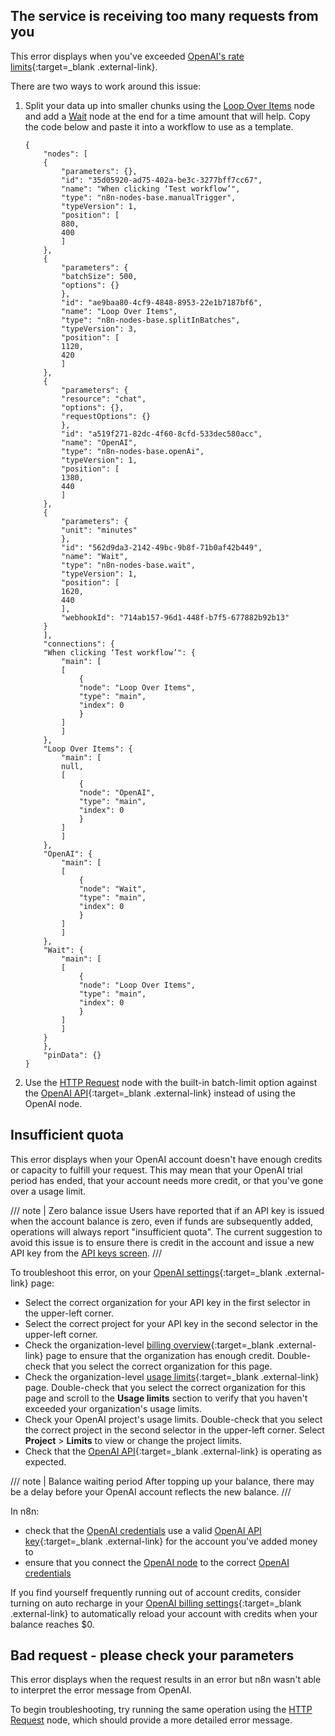 ## The service is receiving too many requests from you

This error displays when you've exceeded [OpenAI's rate limits](https://platform.openai.com/docs/guides/rate-limits){:target=_blank .external-link}.

There are two ways to work around this issue:

1. Split your data up into smaller chunks using the [Loop Over Items](/integrations/builtin/core-nodes/n8n-nodes-base.splitinbatches/) node and add a [Wait](/integrations/builtin/core-nodes/n8n-nodes-base.wait/) node at the end for a time amount that will help. Copy the code below and paste it into a workflow to use as a template.
    ```
    {
        "nodes": [
        {
            "parameters": {},
            "id": "35d05920-ad75-402a-be3c-3277bff7cc67",
            "name": "When clicking ‘Test workflow’",
            "type": "n8n-nodes-base.manualTrigger",
            "typeVersion": 1,
            "position": [
            880,
            400
            ]
        },
        {
            "parameters": {
            "batchSize": 500,
            "options": {}
            },
            "id": "ae9baa80-4cf9-4848-8953-22e1b7187bf6",
            "name": "Loop Over Items",
            "type": "n8n-nodes-base.splitInBatches",
            "typeVersion": 3,
            "position": [
            1120,
            420
            ]
        },
        {
            "parameters": {
            "resource": "chat",
            "options": {},
            "requestOptions": {}
            },
            "id": "a519f271-82dc-4f60-8cfd-533dec580acc",
            "name": "OpenAI",
            "type": "n8n-nodes-base.openAi",
            "typeVersion": 1,
            "position": [
            1380,
            440
            ]
        },
        {
            "parameters": {
            "unit": "minutes"
            },
            "id": "562d9da3-2142-49bc-9b8f-71b0af42b449",
            "name": "Wait",
            "type": "n8n-nodes-base.wait",
            "typeVersion": 1,
            "position": [
            1620,
            440
            ],
            "webhookId": "714ab157-96d1-448f-b7f5-677882b92b13"
        }
        ],
        "connections": {
        "When clicking ‘Test workflow’": {
            "main": [
            [
                {
                "node": "Loop Over Items",
                "type": "main",
                "index": 0
                }
            ]
            ]
        },
        "Loop Over Items": {
            "main": [
            null,
            [
                {
                "node": "OpenAI",
                "type": "main",
                "index": 0
                }
            ]
            ]
        },
        "OpenAI": {
            "main": [
            [
                {
                "node": "Wait",
                "type": "main",
                "index": 0
                }
            ]
            ]
        },
        "Wait": {
            "main": [
            [
                {
                "node": "Loop Over Items",
                "type": "main",
                "index": 0
                }
            ]
            ]
        }
        },
        "pinData": {}
    }
    ```
2. Use the [HTTP Request](/integrations/builtin/core-nodes/n8n-nodes-base.httprequest/) node with the built-in batch-limit option against the [OpenAI API](https://platform.openai.com/docs/quickstart){:target=_blank .external-link} instead of using the OpenAI node.

## Insufficient quota

This error displays when your OpenAI account doesn't have enough credits or capacity to fulfill your request. This may mean that your OpenAI trial period has ended, that your account needs more credit, or that you've gone over a usage limit.

/// note | Zero balance issue
Users have reported that if an API key is issued when the account balance is zero, even if funds are subsequently added, operations will always report "insufficient quota". The current suggestion to avoid this issue is to ensure there is credit in the account and issue a new API key from the [API keys screen](https://platform.openai.com/settings/organization/api-keys).
///

To troubleshoot this error, on your [OpenAI settings](https://platform.openai.com/settings/organization/billing/overview){:target=_blank .external-link} page:

* Select the correct organization for your API key in the first selector in the upper-left corner.
* Select the correct project for your API key in the second selector in the upper-left corner.
* Check the organization-level [billing overview](https://platform.openai.com/settings/organization/billing/overview){:target=_blank .external-link} page to ensure that the organization has enough credit. Double-check that you select the correct organization for this page.
* Check the organization-level [usage limits](https://platform.openai.com/settings/organization/limits){:target=_blank .external-link} page. Double-check that you select the correct organization for this page and scroll to the **Usage limits** section to verify that you haven't exceeded your organization's usage limits.
* Check your OpenAI project's usage limits. Double-check that you select the correct project in the second selector in the upper-left corner. Select **Project** > **Limits** to view or change the project limits.
* Check that the [OpenAI API](https://status.openai.com/){:target=_blank .external-link} is operating as expected.

/// note | Balance waiting period
After topping up your balance, there may be a delay before your OpenAI account reflects the new balance.
///

In n8n:

* check that the [OpenAI credentials](/integrations/builtin/credentials/openai/) use a valid [OpenAI API key](https://platform.openai.com/api-keys){:target=_blank .external-link} for the account you've added money to
* ensure that you connect the [OpenAI node](/integrations/builtin/app-nodes/n8n-nodes-langchain.openai/) to the correct [OpenAI credentials](/integrations/builtin/credentials/openai/)

If you find yourself frequently running out of account credits, consider turning on auto recharge in your [OpenAI billing settings](https://platform.openai.com/settings/organization/billing/overview){:target=_blank .external-link} to automatically reload your account with credits when your balance reaches $0.

## Bad request - please check your parameters

This error displays when the request results in an error but n8n wasn't able to interpret the error message from OpenAI.

To begin troubleshooting, try running the same operation using the [HTTP Request](/integrations/builtin/core-nodes/n8n-nodes-base.httprequest/) node, which should provide a more detailed error message.
